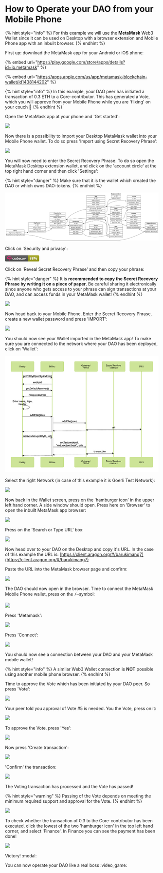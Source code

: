 # How to Operate your DAO from your Mobile Phone

{% hint style="info" %}
For this example we will use the **MetaMask** Web3 Wallet since it can be used on Desktop with a browser extension and Mobile Phone app with an inbuilt browser.
{% endhint %}

First up: download the MetaMask app for your Android or iOS phone:

{% embed url="https://play.google.com/store/apps/details?id=io.metamask" %}

{% embed url="https://apps.apple.com/us/app/metamask-blockchain-wallet/id1438144202" %}

{% hint style="info" %}
In this example, your DAO peer has initiated a transaction of 0.3 ETH to a Core-contributor. This has generated a Vote, which you will approve from your Mobile Phone while you are 'flixing' on your couch :popcorn:
{% endhint %}

Open the MetaMask app at your phone and 'Get started':

![](../../../.gitbook/assets/Screenshot\_1667896414.png)

Now there is a possibility to import your Desktop MetaMask wallet into your Mobile Phone wallet. To do so press 'Import using Secret Recovery Phrase':

![](../../../.gitbook/assets/Screenshot\_1667925665.png)

You will now need to enter the Secret Recovery Phrase. To do so open the MetaMask Desktop extension wallet, and click on the 'account circle' at the top right hand corner and then click 'Settings':

{% hint style="danger" %}
Make sure that it is the wallet which created the DAO or which owns DAO-tokens.
{% endhint %}

![](<../../../.gitbook/assets/image (2).png>)

Click on 'Security and privacy':

![](<../../../.gitbook/assets/image (4).png>)

Click on 'Reveal Secret Recovery Phrase' and then copy your phrase:

{% hint style="danger" %}
It is **recommended to copy the Secret Recovery Phrase by writing it on a piece of paper**. Be careful sharing it electronically since anyone who gets access to your phrase can sign transactions at your DAO, and can access funds in your MetaMask wallet!
{% endhint %}

![](../../../.gitbook/assets/crisper3.png)

Now head back to your Mobile Phone. Enter the Secret Recovery Phrase, create a new wallet password and press 'IMPORT':

![](../../../.gitbook/assets/Screenshot\_1667926117.png)

You should now see your Wallet imported in the MetaMask app! To make sure you are connected to the network where your DAO has been deployed, click on 'Wallet':

![](<../../../.gitbook/assets/image (7).png>)

Select the right Network (in case of this example it is Goerli Test Network):

![](../../../.gitbook/assets/Screenshot\_1667926191.png)

Now back in the Wallet screen, press on the 'hamburger icon' in the upper left hand corner. A side window should open. Press here on 'Browser' to open the inbuilt MetaMask app browser:

![](../../../.gitbook/assets/Screenshot\_1667926249.png)

Press on the 'Search or Type URL' box:

![](../../../.gitbook/assets/Screenshot\_1667926255.png)

Now head over to your DAO on the Desktop and copy it's URL. In the case of this example the URL is: [https://client.aragon.org/#/barukimang7](https://client.aragon.org/#/barukimang7)

Paste the URL into the MetaMask browser page and confirm:

![](../../../.gitbook/assets/Screenshot\_1667983882.png)

The DAO should now open in the browser. Time to connect the MetaMask Mobile Phone wallet, press on the :zap:-symbol:

![](../../../.gitbook/assets/Screenshot\_1667983921.png)

Press 'Metamask':

![](../../../.gitbook/assets/Screenshot\_1667984030.png)

Press 'Connect':

![](../../../.gitbook/assets/Screenshot\_1667984050.png)

You should now see a connection between your DAO and your MetaMask mobile wallet!

{% hint style="info" %}
A similar Web3 Wallet connection is **NOT** possible using another mobile phone browser.
{% endhint %}

Time to approve the Vote which has been initiated by your DAO peer. So press 'Vote':

![](../../../.gitbook/assets/Screenshot\_1667984061.png)

Your peer told you approval of Vote #5 is needed. You the Vote, press on it:

![](../../../.gitbook/assets/Screenshot\_1667984098.png)

To approve the Vote, press 'Yes':

![](../../../.gitbook/assets/Screenshot\_1667984149.png)

Now press 'Create transaction':

![](../../../.gitbook/assets/Screenshot\_1667984165.png)

'Confirm' the transaction:

![](../../../.gitbook/assets/Screenshot\_1667984186.png)

The Voting transaction has processed and the Vote has passed!

{% hint style="warning" %}
Passing of the Vote depends on meeting the minimum required support and approval for the Vote.
{% endhint %}

![](../../../.gitbook/assets/Screenshot\_1667984214.png)

To check whether the transaction of 0.3 to the Core-contributor has been executed, click the lowest of the two 'hamburger icon' in the top left hand corner, and select 'Finance'. In Finance you can see the payment has been done!

![](../../../.gitbook/assets/Screenshot\_1667984255.png)

Victory! :medal:

You can now operate your DAO like a real boss :video\_game:
